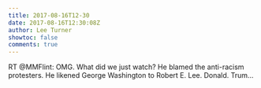 ```yaml
---
title: 2017-08-16T12-30
date: 2017-08-16T12:30:08Z
author: Lee Turner
showtoc: false
comments: true
---
```


RT @MMFlint: OMG. What did we just watch? He blamed the anti-racism protesters. He likened George Washington to Robert E. Lee. Donald. Trum…

